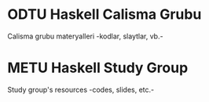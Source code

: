 # ODTU Haskell Calisma Grubu
Calisma grubu materyalleri -kodlar, slaytlar, vb.-

# METU Haskell Study Group
Study group's resources -codes, slides, etc.-
